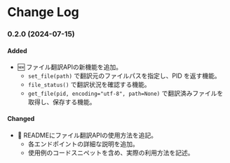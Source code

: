 # Change Log

### 0.2.0 (2024-07-15)

#### Added
- 🆕 ファイル翻訳APIの新機能を追加。
  - `set_file(path)` で翻訳元のファイルパスを指定し、PID を返す機能。
  - `file_status()` で翻訳状況を確認する機能。
  - `get_file(pid, encoding="utf-8", path=None)` で翻訳済みファイルを取得し、保存する機能。

#### Changed
- 📖 READMEにファイル翻訳APIの使用方法を追記。
  - 各エンドポイントの詳細な説明を追加。
  - 使用例のコードスニペットを含め、実際の利用方法を記述。
